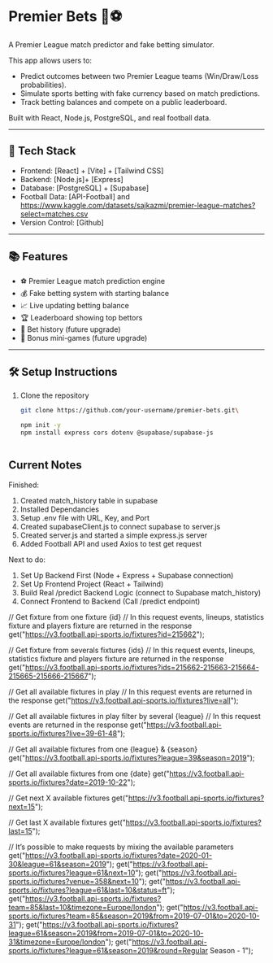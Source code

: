 # Premier Bets 🎯⚽

A Premier League match predictor and fake betting simulator.

This app allows users to:
- Predict outcomes between two Premier League teams (Win/Draw/Loss probabilities).
- Simulate sports betting with fake currency based on match predictions.
- Track betting balances and compete on a public leaderboard.

Built with React, Node.js, PostgreSQL, and real football data.

---

## 🚀 Tech Stack

- Frontend: [React] + [Vite] + [Tailwind CSS]
- Backend: [Node.js]+ [Express]
- Database: [PostgreSQL] + [Supabase]
- Football Data: [API-Football] and https://www.kaggle.com/datasets/sajkazmi/premier-league-matches?select=matches.csv 
- Version Control: [Github]

---

## 📚 Features

- ⚽ Premier League match prediction engine
- 💰 Fake betting system with starting balance
- 📈 Live updating betting balance
- 🏆 Leaderboard showing top bettors
- 📜 Bet history (future upgrade)
- 🎉 Bonus mini-games (future upgrade)

---

## 🛠️ Setup Instructions

1. Clone the repository
   ```bash
   git clone https://github.com/your-username/premier-bets.git\

   npm init -y
   npm install express cors dotenv @supabase/supabase-js



## Current Notes

Finished:
1. Created match_history table in supabase
2. Installed Dependancies
3. Setup .env file with URL, Key, and Port
4. Created supabaseClient.js to connect supabase to server.js
5. Created server.js and started a simple express.js server
6. Added Football API and used Axios to test get request



Next to do:
1. Set Up Backend First (Node + Express + Supabase connection)
2. Set Up Frontend Project (React + Tailwind)
3. Build Real /predict Backend Logic (connect to Supabase match_history)
4. Connect Frontend to Backend (Call /predict endpoint)





// Get fixture from one fixture {id}
// In this request events, lineups, statistics fixture and players fixture are returned in the response
get("https://v3.football.api-sports.io/fixtures?id=215662");

// Get fixture from severals fixtures {ids}
// In this request events, lineups, statistics fixture and players fixture are returned in the response
get("https://v3.football.api-sports.io/fixtures?ids=215662-215663-215664-215665-215666-215667");

// Get all available fixtures in play
// In this request events are returned in the response
get("https://v3.football.api-sports.io/fixtures?live=all");

// Get all available fixtures in play filter by several {league}
// In this request events are returned in the response
get("https://v3.football.api-sports.io/fixtures?live=39-61-48");

// Get all available fixtures from one {league} & {season}
get("https://v3.football.api-sports.io/fixtures?league=39&season=2019");

// Get all available fixtures from one {date}
get("https://v3.football.api-sports.io/fixtures?date=2019-10-22");

// Get next X available fixtures
get("https://v3.football.api-sports.io/fixtures?next=15");

// Get last X available fixtures
get("https://v3.football.api-sports.io/fixtures?last=15");

// It’s possible to make requests by mixing the available parameters
get("https://v3.football.api-sports.io/fixtures?date=2020-01-30&league=61&season=2019");
get("https://v3.football.api-sports.io/fixtures?league=61&next=10");
get("https://v3.football.api-sports.io/fixtures?venue=358&next=10");
get("https://v3.football.api-sports.io/fixtures?league=61&last=10&status=ft");
get("https://v3.football.api-sports.io/fixtures?team=85&last=10&timezone=Europe/london");
get("https://v3.football.api-sports.io/fixtures?team=85&season=2019&from=2019-07-01&to=2020-10-31");
get("https://v3.football.api-sports.io/fixtures?league=61&season=2019&from=2019-07-01&to=2020-10-31&timezone=Europe/london");
get("https://v3.football.api-sports.io/fixtures?league=61&season=2019&round=Regular Season - 1");



